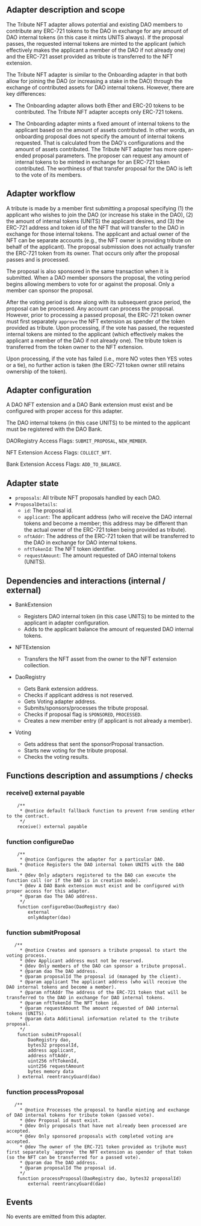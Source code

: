 ## Adapter description and scope

The Tribute NFT adapter allows potential and existing DAO members to contribute any ERC-721 tokens to the DAO in exchange for any amount of DAO internal tokens (in this case it mints UNITS always). If the proposal passes, the requested internal tokens are minted to the applicant (which effectively makes the applicant a member of the DAO if not already one) and the ERC-721 asset provided as tribute is transferred to the NFT extension.

The Tribute NFT adapter is similar to the Onboarding adapter in that both allow for joining the DAO (or increasing a stake in the DAO) through the exchange of contributed assets for DAO internal tokens. However, there are key differences:

- The Onboarding adapter allows both Ether and ERC-20 tokens to be contributed. The Tribute NFT adapter accepts only ERC-721 tokens.

- The Onboarding adapter mints a fixed amount of internal tokens to the applicant based on the amount of assets contributed. In other words, an onboarding proposal does not specify the amount of internal tokens requested. That is calculated from the DAO's configurations and the amount of assets contributed. The Tribute NFT adapter has more open-ended proposal parameters. The proposer can request any amount of internal tokens to be minted in exchange for an ERC-721 token contributed. The worthiness of that transfer proposal for the DAO is left to the vote of its members.

## Adapter workflow

A tribute is made by a member first submitting a proposal specifying (1) the applicant who wishes to join the DAO (or increase his stake in the DAO), (2) the amount of internal tokens (UNITS) the applicant desires, and (3) the ERC-721 address and token id of the NFT that will transfer to the DAO in exchange for those internal tokens. The applicant and actual owner of the NFT can be separate accounts (e.g., the NFT owner is providing tribute on behalf of the applicant). The proposal submission does not actually transfer the ERC-721 token from its owner. That occurs only after the proposal passes and is processed.

The proposal is also sponsored in the same transaction when it is submitted. When a DAO member sponsors the proposal, the voting period begins allowing members to vote for or against the proposal. Only a member can sponsor the proposal.

After the voting period is done along with its subsequent grace period, the proposal can be processed. Any account can process the proposal. However, prior to processing a passed proposal, the ERC-721 token owner must first separately `approve` the NFT extension as spender of the token provided as tribute. Upon processing, if the vote has passed, the requested internal tokens are minted to the applicant (which effectively makes the applicant a member of the DAO if not already one). The tribute token is transferred from the token owner to the NFT extension.

Upon processing, if the vote has failed (i.e., more NO votes then YES votes or a tie), no further action is taken (the ERC-721 token owner still retains ownership of the token).

## Adapter configuration

A DAO NFT extension and a DAO Bank extension must exist and be configured with proper access for this adapter.

The DAO internal tokens (in this case UNITS) to be minted to the applicant must be registered with the DAO Bank.

DAORegistry Access Flags: `SUBMIT_PROPOSAL`, `NEW_MEMBER`.

NFT Extension Access Flags: `COLLECT_NFT`.

Bank Extension Access Flags: `ADD_TO_BALANCE`.

## Adapter state

- `proposals`: All tribute NFT proposals handled by each DAO.
- `ProposalDetails`:
  - `id`: The proposal id.
  - `applicant`: The applicant address (who will receive the DAO internal tokens and become a member; this address may be different than the actual owner of the ERC-721 token being provided as tribute).
  - `nftAddr`: The address of the ERC-721 token that will be transferred to the DAO in exchange for DAO internal tokens.
  - `nftTokenId`: The NFT token identifier.
  - `requestAmount`: The amount requested of DAO internal tokens (UNITS).

## Dependencies and interactions (internal / external)

- BankExtension

  - Registers DAO internal token (in this case UNITS) to be minted to the applicant in adapter configuration.
  - Adds to the applicant balance the amount of requested DAO internal tokens.

- NFTExtension

  - Transfers the NFT asset from the owner to the NFT extension collection.

- DaoRegistry

  - Gets Bank extension address.
  - Checks if applicant address is not reserved.
  - Gets Voting adapter address.
  - Submits/sponsors/processes the tribute proposal.
  - Checks if proposal flag is `SPONSORED`, `PROCESSED`.
  - Creates a new member entry (if applicant is not already a member).

- Voting

  - Gets address that sent the sponsorProposal transaction.
  - Starts new voting for the tribute proposal.
  - Checks the voting results.

## Functions description and assumptions / checks

### receive() external payable

```solidity
    /**
     * @notice default fallback function to prevent from sending ether to the contract.
     */
    receive() external payable
```

### function configureDao

```solidity
    /**
     * @notice Configures the adapter for a particular DAO.
     * @notice Registers the DAO internal token UNITS with the DAO Bank.
     * @dev Only adapters registered to the DAO can execute the function call (or if the DAO is in creation mode).
     * @dev A DAO Bank extension must exist and be configured with proper access for this adapter.
     * @param dao The DAO address.
     */
    function configureDao(DaoRegistry dao)
        external
        onlyAdapter(dao)
```

### function submitProposal

```solidity
   /**
     * @notice Creates and sponsors a tribute proposal to start the voting process.
     * @dev Applicant address must not be reserved.
     * @dev Only members of the DAO can sponsor a tribute proposal.
     * @param dao The DAO address.
     * @param proposalId The proposal id (managed by the client).
     * @param applicant The applicant address (who will receive the DAO internal tokens and become a member).
     * @param nftAddr The address of the ERC-721 token that will be transferred to the DAO in exchange for DAO internal tokens.
     * @param nftTokenId The NFT token id.
     * @param requestAmount The amount requested of DAO internal tokens (UNITS).
     * @param data Additional information related to the tribute proposal.
     */
    function submitProposal(
        DaoRegistry dao,
        bytes32 proposalId,
        address applicant,
        address nftAddr,
        uint256 nftTokenId,
        uint256 requestAmount
        bytes memory data
    ) external reentrancyGuard(dao)
```

### function processProposal

```solidity
   /**
     * @notice Processes the proposal to handle minting and exchange of DAO internal tokens for tribute token (passed vote).
     * @dev Proposal id must exist.
     * @dev Only proposals that have not already been processed are accepted.
     * @dev Only sponsored proposals with completed voting are accepted.
     * @dev The owner of the ERC-721 token provided as tribute must first separately `approve` the NFT extension as spender of that token (so the NFT can be transferred for a passed vote).
     * @param dao The DAO address.
     * @param proposalId The proposal id.
     */
    function processProposal(DaoRegistry dao, bytes32 proposalId)
        external reentrancyGuard(dao)
```

## Events

No events are emitted from this adapter.
